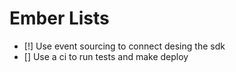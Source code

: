 # Ember Lists

- [!] Use event sourcing to connect desing the sdk
- [] Use a ci to run tests and make deploy
